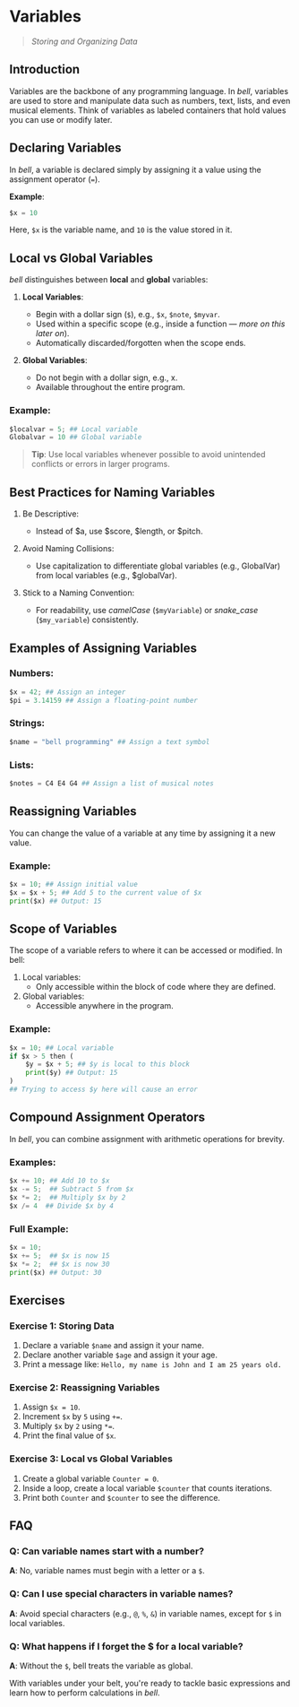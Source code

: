 # Variables

> _Storing and Organizing Data_

## Introduction

Variables are the backbone of any programming language. In _bell_, variables are used to store and manipulate data such as numbers, text, lists, and even musical elements. Think of variables as labeled containers that hold values you can use or modify later.

## Declaring Variables

In _bell_, a variable is declared simply by assigning it a value using the assignment operator (`=`).

**Example**:

```py
$x = 10
```

Here, `$x` is the variable name, and `10` is the value stored in it.

## Local vs Global Variables

_bell_ distinguishes between **local** and **global** variables:

1. **Local Variables**:

   - Begin with a dollar sign (`$`), e.g., `$x`, `$note`, `$myvar`.
   - Used within a specific scope (e.g., inside a function — _more on this later on_).
   - Automatically discarded/forgotten when the scope ends.

2. **Global Variables**:
   - Do not begin with a dollar sign, e.g., x.
   - Available throughout the entire program.

### Example:

```py
$localvar = 5; ## Local variable
Globalvar = 10 ## Global variable
```

> **Tip**: Use local variables whenever possible to avoid unintended conflicts or errors in larger programs.

## Best Practices for Naming Variables

1. Be Descriptive:

   - Instead of $a, use $score, $length, or $pitch.

2. Avoid Naming Collisions:

   - Use capitalization to differentiate global variables (e.g., GlobalVar) from local variables (e.g., $globalVar).

3. Stick to a Naming Convention:
   - For readability, use _camelCase_ (`$myVariable`) or _snake_case_ (`$my_variable`) consistently.

## Examples of Assigning Variables

### Numbers:

```py
$x = 42; ## Assign an integer
$pi = 3.14159 ## Assign a floating-point number
```

### Strings:

```py
$name = "bell programming" ## Assign a text symbol
```

### Lists:

```py
$notes = C4 E4 G4 ## Assign a list of musical notes
```

## Reassigning Variables

You can change the value of a variable at any time by assigning it a new value.

### Example:

```py
$x = 10; ## Assign initial value
$x = $x + 5; ## Add 5 to the current value of $x
print($x) ## Output: 15
```

## Scope of Variables

The scope of a variable refers to where it can be accessed or modified. In bell:

1. Local variables:
   - Only accessible within the block of code where they are defined.
2. Global variables:
   - Accessible anywhere in the program.

### Example:

```py
$x = 10; ## Local variable
if $x > 5 then (
    $y = $x + 5; ## $y is local to this block
    print($y) ## Output: 15
)
## Trying to access $y here will cause an error
```

## Compound Assignment Operators

In _bell_, you can combine assignment with arithmetic operations for brevity.

### Examples:

```py
$x += 10; ## Add 10 to $x
$x -= 5;  ## Subtract 5 from $x
$x *= 2;  ## Multiply $x by 2
$x /= 4  ## Divide $x by 4
```

### Full Example:

```py
$x = 10;
$x += 5;  ## $x is now 15
$x *= 2;  ## $x is now 30
print($x) ## Output: 30
```

## Exercises

### Exercise 1: Storing Data

1. Declare a variable `$name` and assign it your name.
2. Declare another variable `$age` and assign it your age.
3. Print a message like: `Hello, my name is John and I am 25 years old.`

### Exercise 2: Reassigning Variables

1. Assign `$x = 10`.
2. Increment `$x` by `5` using `+=`.
3. Multiply `$x` by `2` using `*=`.
4. Print the final value of `$x`.

### Exercise 3: Local vs Global Variables

1. Create a global variable `Counter = 0`.
2. Inside a loop, create a local variable `$counter` that counts iterations.
3. Print both `Counter` and `$counter` to see the difference.

## FAQ

### Q: Can variable names start with a number?

**A**: No, variable names must begin with a letter or a `$`.

### Q: Can I use special characters in variable names?

**A**: Avoid special characters (e.g., `@`, `%`, `&`) in variable names, except for `$` in local variables.

### Q: What happens if I forget the $ for a local variable?

**A**: Without the `$`, bell treats the variable as global.

With variables under your belt, you're ready to tackle basic expressions and learn how to perform calculations in _bell_.
